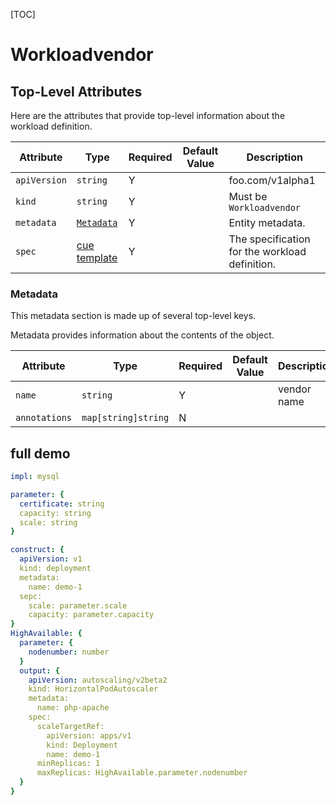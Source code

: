 [TOC]

# Workloadvendor

## Top-Level Attributes

Here are the attributes that provide top-level information about the workload definition.

| Attribute | Type | Required | Default Value | Description |
|-----------|------|----------|---------------|-------------|
| `apiVersion` | `string` | Y | | foo.com/v1alpha1 |
| `kind` | `string` | Y || Must be `Workloadvendor` |
| `metadata` | [`Metadata`](#metadata) | Y | | Entity metadata. |
| `spec`| [cue template](#https://cuelang.org/) | Y | | The specification for the workload definition. |

### Metadata

This metadata section is made up of several top-level keys.

Metadata provides information about the contents of the object.

| Attribute | Type | Required | Default Value | Description |
|-----------|------|----------|---------------|-------------|
| `name` | `string` | Y | | vendor name |
| `annotations` | `map[string]string`| N | |  |

## full demo
```yaml
impl: mysql

parameter: {
  certificate: string
  capacity: string
  scale: string
}

construct: {
  apiVersion: v1
  kind: deployment
  metadata:
    name: demo-1
  sepc:
    scale: parameter.scale
    capacity: parameter.capacity
}
HighAvailable: {
  parameter: {
    nodenumber: number
  }
  output: {
    apiVersion: autoscaling/v2beta2
    kind: HorizontalPodAutoscaler
    metadata:
      name: php-apache
    spec:
      scaleTargetRef:
        apiVersion: apps/v1
        kind: Deployment
        name: demo-1
      minReplicas: 1
      maxReplicas: HighAvailable.parameter.nodenumber
  }
}


```